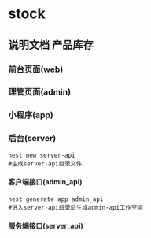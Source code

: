 # stock

## 说明文档 产品库存

### 前台页面(web)

### 理管页面(admin)

### 小程序(app)

### 后台(server)

    nest new server-api
    #生成server-api目录文件

#### 客户端接口(admin_api)

    nest generate app admin_api
    #进入server-api目录后生成admin-api工作空间

#### 服务端接口(server_api)
